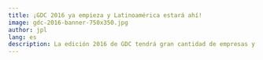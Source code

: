 ```yaml
---
title: ¡GDC 2016 ya empieza y Latinoamérica estará ahí!
image: gdc-2016-banner-750x350.jpg
author: jpl
lang: es
description: La edición 2016 de GDC tendrá gran cantidad de empresas y profesionales de la región en las ruedas de negocios y en la Expo, además de una Fiesta Latina.
---
```



